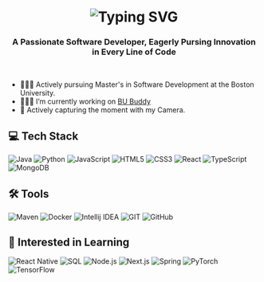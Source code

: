 
<h1 align="center"><img src="https://readme-typing-svg.demolab.com?font=Fira+Code&size=45&duration=4500&pause=750&center=true&vCenter=true&random=false&width=550&lines=Hi+There!+%F0%9F%91%8B;I'm+Jacob+Kustra!;" alt="Typing SVG" /></a></h1>

<h3 align="center">A Passionate Software Developer, Eagerly Pursing Innovation in Every Line of Code</h3><br>

- 👩🏻‍🎓 Actively pursuing Master's in Software Development at the Boston University.
- 👩🏻‍💻 I’m currently working on [BU Buddy](https://github.com/ed239/BUBuddy)
- 🎨 Actively capturing the moment with my Camera.

## 💻 Tech Stack
![Java](https://img.shields.io/badge/java-%23ED8B00.svg?style=for-the-badge&logo=openjdk&logoColor=white "Java")
![Python](https://img.shields.io/badge/python-3670A0?style=for-the-badge&logo=python&logoColor=ffdd54 "Python")
![JavaScript](https://img.shields.io/badge/javascript-%2320232a.svg?style=for-the-badge&logo=javascript&logoColor=%23F7DF1E "JavaScript")
![HTML5](https://img.shields.io/badge/html5-%23E34F26.svg?style=for-the-badge&logo=html5&logoColor=white "HTML5")
![CSS3](https://img.shields.io/badge/css3-%231572B6.svg?style=for-the-badge&logo=css3&logoColor=white "CSS3")
![React](https://img.shields.io/badge/react-%2320232a.svg?style=for-the-badge&logo=react&logoColor=%2361DAFB "React")
![TypeScript](https://img.shields.io/badge/typescript-%23007ACC.svg?style=for-the-badge&logo=typescript&logoColor=white "TypeScript")
![MongoDB](https://img.shields.io/badge/MongoDB-%234ea94b.svg?style=for-the-badge&logo=mongodb&logoColor=white "MongoDB") 

## 🛠️ Tools
![Maven](https://img.shields.io/badge/Maven-%234ea94b.svg?style=for-the-badge&logo=apachemaven&logoColor=white "Apache Maven")
![Docker](https://img.shields.io/badge/Docker-384d54?style=for-the-badge&logo=docker&logoColor=#0db7ed "Docker")
![Intellij IDEA](https://img.shields.io/badge/Intellij_IDEA-000.svg?style=for-the-badge&logo=intellijidea&logoColor=white "Intellij IDEA")
![GIT](https://img.shields.io/badge/Git-fc6d26?style=for-the-badge&logo=git&logoColor=white "GIT") 
![GitHub](https://img.shields.io/badge/GitHub-%23E34F26.svg?style=for-the-badge&logo=github&logoColor=white "GitHub")

## 🌱 Interested in Learning
![React Native](https://img.shields.io/badge/React_Native-%2320232a.svg?style=for-the-badge&logo=react&logoColor=%2361DAFB "React Native")
![SQL](https://img.shields.io/badge/SQL-00758f.svg?style=for-the-badge&logo=MySQL&logoColor=white "SQL")
![Node.js](https://img.shields.io/badge/Node.js-68a063.svg?style=for-the-badge&logo=node.js&logoColor=white "Node.js")
![Next.js](https://img.shields.io/badge/Next.js-000.svg?style=for-the-badge&logo=next.js&logoColor=white "Next.js")
![Spring](https://img.shields.io/badge/Spring-%234ea94b.svg?style=for-the-badge&logo=Spring&logoColor=white "Spring")
![PyTorch](https://img.shields.io/badge/PyTorch-DE3412.svg?style=for-the-badge&logo=PyTorch&logoColor=white "PyTorch")
![TensorFlow](https://img.shields.io/badge/TensorFlow-FFA800.svg?style=for-the-badge&logo=TensorFlow&logoColor=white "TensorFlow")
